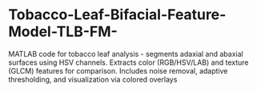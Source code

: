 # Tobacco-Leaf-Bifacial-Feature-Model-TLB-FM-
MATLAB code for tobacco leaf analysis - segments adaxial and abaxial surfaces using HSV channels. Extracts color (RGB/HSV/LAB) and texture (GLCM) features for comparison. Includes noise removal, adaptive thresholding, and visualization via colored overlays
